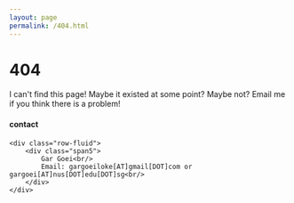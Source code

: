 ```yaml
---
layout: page
permalink: /404.html
---
```


# 404

I can't find this page! Maybe it existed at some point? Maybe not? Email me if you think there is a problem!

<div class="container">
<h4><a name="contact"></a>contact</h4>

    <div class="row-fluid">
        <div class="span5">
            Gar Goei<br/>
            Email: gargoeiloke[AT]gmail[DOT]com or gargoei[AT]nus[DOT]edu[DOT]sg<br/>
        </div>
    </div>
</div>
